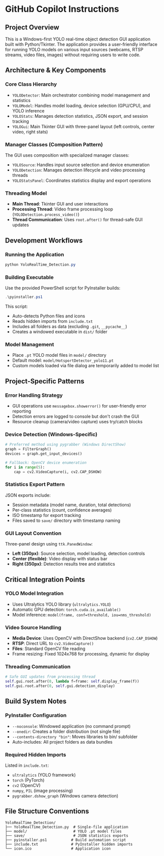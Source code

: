 # GitHub Copilot Instructions

## Project Overview

This is a Windows-first YOLO real-time object detection GUI application built with Python/Tkinter. The application provides a user-friendly interface for running YOLO models on various input sources (webcams, RTSP streams, video files, images) without requiring users to write code.

## Architecture & Key Components

### Core Class Hierarchy
- `YOLODetector`: Main orchestrator combining model management and statistics
- `YOLOModel`: Handles model loading, device selection (GPU/CPU), and YOLO inference
- `YOLOStats`: Manages detection statistics, JSON export, and session tracking
- `YOLOGui`: Main Tkinter GUI with three-panel layout (left controls, center video, right stats)

### Manager Classes (Composition Pattern)
The GUI uses composition with specialized manager classes:
- `YOLOSource`: Handles input source selection and device enumeration
- `YOLODetection`: Manages detection lifecycle and video processing threads
- `YOLOStatsPanel`: Coordinates statistics display and export operations

### Threading Model
- **Main Thread**: Tkinter GUI and user interactions
- **Processing Thread**: Video frame processing loop (`YOLODetection.process_video()`)
- **Thread Communication**: Uses `root.after()` for thread-safe GUI updates

## Development Workflows

### Running the Application
```powershell
python YoloRealTime_Detection.py
```

### Building Executable
Use the provided PowerShell script for PyInstaller builds:
```powershell
.\pyinstaller.ps1
```
This script:
- Auto-detects Python files and icons
- Reads hidden imports from `include.txt`
- Includes all folders as data (excluding `.git`, `__pycache__`)
- Creates a windowed executable in `dist/` folder

### Model Management
- Place `.pt` YOLO model files in `model/` directory
- Default model: `model/HotsportDetector_yolo11.pt`
- Custom models loaded via file dialog are temporarily added to model list

## Project-Specific Patterns

### Error Handling Strategy
- GUI operations use `messagebox.showerror()` for user-friendly error reporting
- Detection errors are logged to console but don't crash the GUI
- Resource cleanup (camera/video capture) uses try/catch blocks

### Device Detection (Windows-Specific)
```python
# Preferred method using pygrabber (Windows DirectShow)
graph = FilterGraph()
devices = graph.get_input_devices()

# Fallback: OpenCV device enumeration
for i in range(5):
    cap = cv2.VideoCapture(i, cv2.CAP_DSHOW)
```

### Statistics Export Pattern
JSON exports include:
- Session metadata (model name, duration, total detections)
- Per-class statistics (count, confidence averages)
- ISO timestamp for export tracking
- Files saved to `save/` directory with timestamp naming

### GUI Layout Convention
Three-panel design using `ttk.PanedWindow`:
- **Left (350px)**: Source selection, model loading, detection controls
- **Center (flexible)**: Video display with status bar
- **Right (350px)**: Detection results tree and statistics

## Critical Integration Points

### YOLO Model Integration
- Uses Ultralytics YOLO library (`ultralytics.YOLO`)
- Automatic GPU detection: `torch.cuda.is_available()`
- Model inference: `model(frame, conf=threshold, iou=nms_threshold)`

### Video Source Handling
- **Media Device**: Uses OpenCV with DirectShow backend (`cv2.CAP_DSHOW`)
- **RTSP**: Direct URL to `cv2.VideoCapture()`
- **Files**: Standard OpenCV file reading
- Frame resizing: Fixed 1024x768 for processing, dynamic for display

### Threading Communication
```python
# Safe GUI updates from processing thread
self.gui.root.after(0, lambda f=frame: self.display_frame(f))
self.gui.root.after(0, self.gui.detection_display)
```

## Build System Notes

### PyInstaller Configuration
- `--noconsole`: Windowed application (no command prompt)
- `--onedir`: Creates a folder distribution (not single file)
- `--contents-directory "bin"`: Moves libraries to bin/ subfolder
- Auto-includes: All project folders as data bundles

### Required Hidden Imports
Listed in `include.txt`:
- `ultralytics` (YOLO framework)
- `torch` (PyTorch)
- `cv2` (OpenCV)
- `numpy`, `PIL` (image processing)
- `pygrabber.dshow_graph` (Windows camera detection)

## File Structure Conventions

```
YoloRealTime_Detection/
├── YoloRealTime_Detection.py  # Single-file application
├── model/                     # YOLO .pt model files
├── save/                      # JSON statistics exports
├── pyinstaller.ps1           # Build automation script
├── include.txt               # PyInstaller hidden imports
└── icon.ico                  # Application icon
```